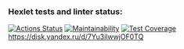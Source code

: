 ### Hexlet tests and linter status:
[![Actions Status](https://github.com/nameGeorge/java-project-61/actions/workflows/hexlet-check.yml/badge.svg)](https://github.com/nameGeorge/java-project-61/actions)
[![Maintainability](https://api.codeclimate.com/v1/badges/887dfefd9e30c97aded5/maintainability)](https://codeclimate.com/github/nameGeorge/java-project-61/maintainability)
[![Test Coverage](https://api.codeclimate.com/v1/badges/887dfefd9e30c97aded5/test_coverage)](https://codeclimate.com/github/nameGeorge/java-project-61/test_coverage)
https://disk.yandex.ru/d/7Yu3ilwwjOF0TQ